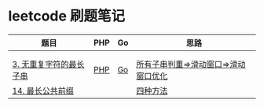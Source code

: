 # leetcode 刷题笔记

| 题目                                                         | PHP  | Go   | 思路 |
| ------------------------------------------------------------ | ---- | ---- | ---- |
|                                                              |      |      |      |
|                                                              |      |      |      |
| [3. 无重复字符的最长子串](https://leetcode-cn.com/problems/longest-substring-without-repeating-characters/) |   [PHP](./PHP/3.php)   |    [Go](./Go/3.go)  |   [所有子串判重=>滑动窗口=>滑动窗口优化](./Solution/3.md)   |
| [14. 最长公共前缀](https://leetcode-cn.com/problems/longest-common-prefix/) |  |  | [四种方法](https://leetcode-cn.com/articles/longest-common-prefix/) |

